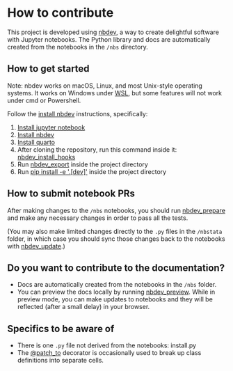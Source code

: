 # How to contribute

This project is developed using [nbdev](https://nbdev.fast.ai/), a way to create delightful software with Jupyter notebooks. The Python library and docs are automatically created from the notebooks in the `/nbs` directory.

## How to get started
Note: nbdev works on macOS, Linux, and most Unix-style operating systems. It works on Windows under [WSL](https://learn.microsoft.com/en-us/windows/wsl/setup/environment), but some features will not work under cmd or Powershell.

Follow the [install nbdev](https://nbdev.fast.ai/tutorials/tutorial.html#installation) instructions, specifically:

1. [Install jupyter notebook](https://nbdev.fast.ai/tutorials/tutorial.html#install-jupyter-notebook)
2. [Install nbdev](https://nbdev.fast.ai/tutorials/tutorial.html#install-nbdev)
3. [Install quarto](https://nbdev.fast.ai/tutorials/tutorial.html#install-quarto)
4. After cloning the repository, run this command inside it: [nbdev_install_hooks](https://nbdev.fast.ai/tutorials/modular_nbdev.html#jupyter-git-integration)
5. Run [nbdev_export](https://nbdev.fast.ai/tutorials/tutorial.html#install-quarto) inside the project directory
6. Run [pip install -e '.[dev]'](https://nbdev.fast.ai/tutorials/tutorial.html#install-your-package) inside the project directory

## How to submit notebook PRs
After making changes to the `/nbs` notebooks, you should run [nbdev_prepare](https://nbdev.fast.ai/tutorials/tutorial.html#prepare-your-changes) and make any necessary changes in order to pass all the tests.

(You may also make limited changes directly to the `.py` files in the `/nbstata` folder, in which case you should sync those changes back to the notebooks with [nbdev_update](https://nbdev.fast.ai/api/sync.html).)

## Do you want to contribute to the documentation?
* Docs are automatically created from the notebooks in the `/nbs` folder.
* You can preview the docs locally by running [nbdev_preview](https://nbdev.fast.ai/tutorials/tutorial.html#preview-your-docs). While in preview mode, you can make updates to notebooks and they will be reflected (after a small delay) in your browser.

## Specifics to be aware of
* There is one `.py` file not derived from the notebooks: install.py
* The [@patch_to](https://fastcore.fast.ai/basics.html#patch_to) decorator is occasionally used to break up class definitions into separate cells.
